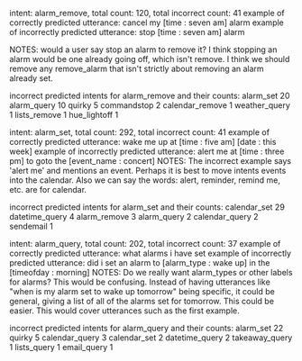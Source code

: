 intent: alarm_remove, total count: 120, total incorrect count: 41
 example of correctly predicted utterance: cancel my [time : seven am] alarm
 example of incorrectly predicted utterance: stop [time : seven am] alarm

 NOTES: would a user say stop an alarm to remove it? I think stopping an alarm would be one already going off, which isn't remove.
 I think we should remove any remove_alarm that isn't strictly about removing an alarm already set. 

incorrect predicted intents for alarm_remove and their counts:
alarm_set          20
alarm_query        10
quirky              5
commandstop         2
calendar_remove     1
weather_query       1
lists_remove        1
hue_lightoff        1

intent: alarm_set, total count: 292, total incorrect count: 41
 example of correctly predicted utterance: wake me up at [time : five am] [date : this week]
 example of incorrectly predicted utterance: alert me at [time : three pm] to goto the [event_name : concert]
 NOTES: The incorrect example says 'alert me' and mentions an event. Perhaps it is best to move intents events into the calendar.
 Also we can say the words: alert, reminder, remind me, etc. are for calendar. 

incorrect predicted intents for alarm_set and their counts:
calendar_set      29
datetime_query     4
alarm_remove       3
alarm_query        2
calendar_query     2
sendemail          1

intent: alarm_query, total count: 202, total incorrect count: 37
 example of correctly predicted utterance: what alarms i have set
 example of incorrectly predicted utterance: did i set an alarm to [alarm_type : wake up] in the [timeofday : morning]
 NOTES: Do we really want alarm_types or other labels for alarms? This would be confusing. Instead of having utterances like "when is my alarm set to wake up tomorrow" being specific,
 it could be general, giving a list of all of the alarms set for tomorrow. This could be easier. This would cover utterances such as the first example.

incorrect predicted intents for alarm_query and their counts:
alarm_set         22
quirky             5
calendar_query     3
calendar_set       2
datetime_query     2
takeaway_query     1
lists_query        1
email_query        1

